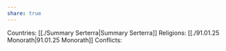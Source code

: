 ```yaml
---
share: true
---
```



Countries:
[[./Summary Serterra|Summary Serterra]]
Religions:
[[./91.01.25 Monorath|91.01.25 Monorath]]
Conflicts:

